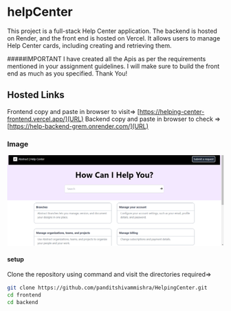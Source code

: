 # helpCenter

This project is a full-stack Help Center application. The backend is hosted on Render, and the front end is hosted on Vercel. It allows users to manage Help Center cards, including creating and retrieving them.

#####IMPORTANT 
I have created all the Apis as per the requirements mentioned in your assignment guidelines. I will make sure to build the front end as much as you specified. Thank You!



## Hosted Links
Frontend copy and paste in browser to visit=> [https://helping-center-frontend.vercel.app/](URL)
Backend copy and paste in browser to check =>[https://help-backend-grem.onrender.com/](URL)

### Image 
![Demo Image](./Screenshot%20(37).png)

#### setup 
  Clone the repository 
  using command and visit the directories required=> 
  ```bash
  git clone https://github.com/panditshivammishra/HelpingCenter.git
  cd frontend
  cd backend


